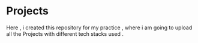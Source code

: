 # Projects
Here , i created this repository for my practice , where i am going to upload all  the Projects with different tech stacks used .  
